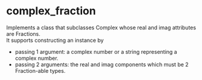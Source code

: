 # complex_fraction
Implements a class that subclasses Complex whose real and imag attributes are Fractions.  
It supports constructing an instance by  
- passing 1 argument: a complex number or a string representing a complex number.  
- passing 2 arguments: the real and imag components which must be 2 Fraction-able types.
